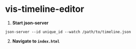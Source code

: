 # vis-timeline-editor

1. **Start json-server**

```shell
json-server --id unique_id --watch /path/to/timeline.json
```

2. **Navigate to `index.html`**

